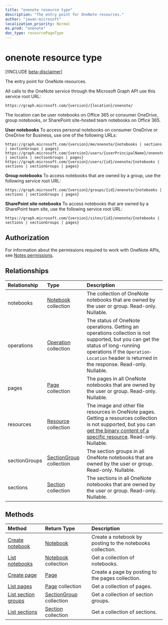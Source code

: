 ```yaml
---
title: "onenote resource type"
description: "The entry point for OneNote resources."
author: "jewan-microsoft"
localization_priority: Normal
ms.prod: "onenote"
doc_type: resourcePageType
---
```


# onenote resource type

[!INCLUDE [beta-disclaimer](../../includes/beta-disclaimer.md)]

The entry point for OneNote resources.

All calls to the OneNote service through the Microsoft Graph API use this service root URL:

```
https://graph.microsoft.com/{version}/{location}/onenote/ 
```

The location can be user notebooks on Office 365 or consumer OneDrive, group notebooks, or SharePoint site-hosted team notebooks on Office 365. 

**User notebooks** To access personal notebooks on consumer OneDrive or OneDrive for Business, use one of the following URLs:

```
https://graph.microsoft.com/{version}/me/onenote/{notebooks | sections | sectionGroups | pages} 
https://graph.microsoft.com/{version}/users/{userPrincipalName}/onenote/{notebooks | sections | sectionGroups | pages} 
https://graph.microsoft.com/{version}/users/{id}/onenote/{notebooks | sections | sectionGroups | pages} 
```

**Group notebooks** To access notebooks that are owned by a group, use the following service root URL:

```
https://graph.microsoft.com/{version}/groups/{id}/onenote/{notebooks | sections | sectionGroups | pages} 
```
**SharePoint site notebooks** To access notebooks that are owned by a SharePoint team site, use the following service root URL:

```
https://graph.microsoft.com/{version}/sites/{id}/onenote/{notebooks | sections | sectionGroups | pages} 
```

## Authorization

For information about the permissions required to work with OneNote APIs, see [Notes permissions](/graph/permissions-reference#notes-permissions).

## Relationships
| Relationship | Type	|Description|
|:---------------|:--------|:----------|
|notebooks|[Notebook](notebook.md) collection|The collection of OneNote notebooks that are owned by the user or group. Read-only. Nullable.|
|operations|[Operation](onenoteoperation.md) collection |The status of OneNote operations. Getting an operations collection is not supported, but you can get the status of long-running operations if the `Operation-Location` header is returned in the response. Read-only. Nullable.|
|pages|[Page](page.md) collection|The pages in all OneNote notebooks that are owned by the user or group.  Read-only. Nullable.|
|resources|[Resource](resource.md) collection |The image and other file resources in OneNote pages. Getting a resources collection is not supported, but you can [get the binary content of a specific resource](resource.md). Read-only. Nullable.|
|sectionGroups|[SectionGroup](sectiongroup.md) collection|The section groups in all OneNote notebooks that are owned by the user or group.  Read-only. Nullable.|
|sections|[Section](section.md) collection|The sections in all OneNote notebooks that are owned by the user or group.  Read-only. Nullable.|

## Methods

| Method		   | Return Type	|Description|
|:---------------|:--------|:----------|
|[Create notebook](../api/onenote-post-notebooks.md) |[Notebook](notebook.md)| Create a notebook by posting to the notebooks collection.|
|[List notebooks](../api/onenote-list-notebooks.md) |[Notebook](notebook.md) collection| Get a collection of notebooks.|
|[Create page](../api/onenote-post-pages.md) |[Page](page.md)| Create a page by posting to the pages collection.|
|[List pages](../api/onenote-list-pages.md) |[Page](page.md) collection| Get a collection of pages.|
|[List section groups](../api/onenote-list-sectiongroups.md) |[SectionGroup](sectiongroup.md) collection| Get a collection of section groups.|
|[List sections](../api/onenote-list-sections.md) |[Section](section.md) collection| Get a collection of sections.|

<!-- uuid: 8fcb5dbc-d5aa-4681-8e31-b001d5168d79
2015-10-25 14:57:30 UTC -->
<!--
{
  "type": "#page.annotation",
  "description": "onenote resource",
  "keywords": "",
  "section": "documentation",
  "tocPath": "",
  "suppressions": [
    "Error: /api-reference/beta/resources/onenote.md:\r\n      Exception processing links.\r\n    System.ArgumentException: Link Definition was null. Link text: !INCLUDE [beta-disclaimer](../../includes/beta-disclaimer.md)\r\n      at ApiDoctor.Validation.DocFile.get_LinkDestinations()\r\n      at ApiDoctor.Validation.DocSet.ValidateLinks(Boolean includeWarnings, String[] relativePathForFiles, IssueLogger issues, Boolean requireFilenameCaseMatch, Boolean printOrphanedFiles)"
  ]
}
-->
